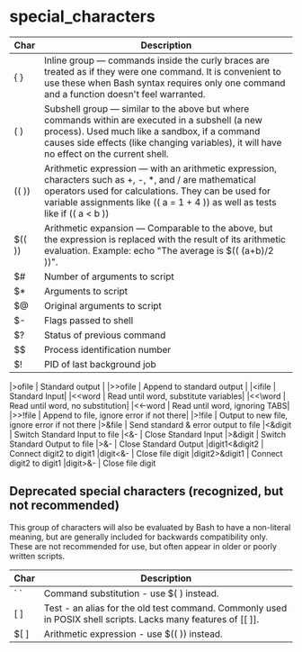 special_characters
==================


| Char | Description |
| --- | --- |
|{ }                                                                                                                                                                                                                                            |Inline group — commands inside the curly braces are treated as if they were one command. It is convenient to use these when Bash syntax requires only one command and a function doesn't feel warranted.                                       |
|( )                                                                                                                                                                                                                                            |Subshell group — similar to the above but where commands within are executed in a subshell (a new process). Used much like a sandbox, if a command causes side effects (like changing variables), it will have no effect on the current shell. |
|(( ))                                                                                                                                                                                                                                          |Arithmetic expression — with an arithmetic expression, characters such as +, -, *, and / are mathematical operators used for calculations. They can be used for variable assignments like (( a = 1 + 4 )) as well as tests like if (( a < b )) |
|$(( ))                                                                                                                                                                                                                                         |Arithmetic expansion — Comparable to the above, but the expression is replaced with the result of its arithmetic evaluation. Example: echo "The average is $(( (a+b)/2 ))".                                                                    |
| $#  	| Number of arguments to script| 
| $* 	| Arguments to script| 
| $@ 	| Original arguments to script| 
| $- 	    | Flags passed to shell| 
| $? 	| Status of previous command| 
| $$ 	| Process identification number| 
| $! 	| PID of last background job| 

|>ofile 	|	Standard output |
|>>ofile 	| 	Append to standard output |
|<ifile 	| 	Standard Input|
|<<word 	| 	Read until word, substitute variables|
|<<\word 	| 	Read until word, no substitution|
|<<-word 	|	Read until word, ignoring TABS|
|>>!file 	|	Append to file, ignore error if not there|
|>!file 	|	Output to new file, ignore error if not there
|>&file 	|	Send standard & error output to file
|<&digit 	|	Switch Standard Input to file
|<&- 	|	Close Standard Input
|>&digit 	|	Switch Standard Output to file
|>&- 	|	Close Standard Output
|digit1<&digit2 |	Connect digit2 to digit1
|digit<&- 	|	Close file digit
|digit2>&digit1 |	Connect digit2 to digit1
|digit>&- 	|	Close file digit



## Deprecated special characters (recognized, but not recommended)

This group of characters will also be evaluated by Bash to have a non-literal meaning, but are generally included for backwards compatibility only. These are not recommended for use, but often appear in older or poorly written scripts.

| Char | Description |
| ---  | --- |
| \` ` | Command substitution - use $( ) instead. |
| [ ] | Test - an alias for the old test command. Commonly used in POSIX shell scripts. Lacks many features of [[ ]]. |
| \$[ ] | Arithmetic expression - use $(( )) instead. |
